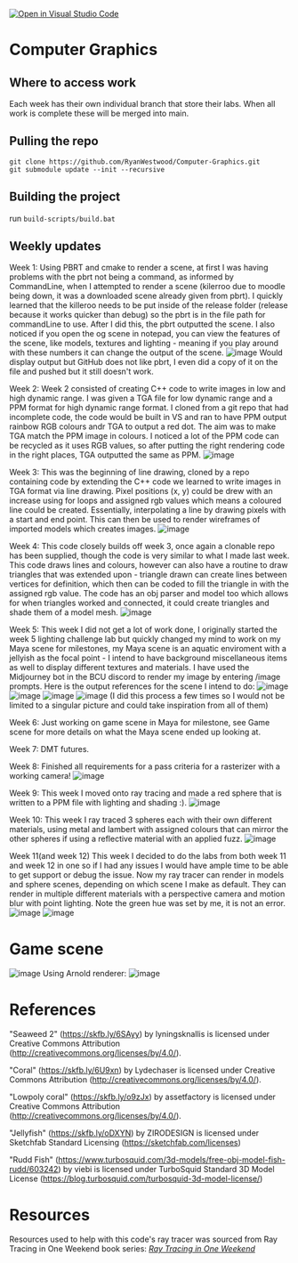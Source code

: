 [![Open in Visual Studio Code](https://classroom.github.com/assets/open-in-vscode-c66648af7eb3fe8bc4f294546bfd86ef473780cde1dea487d3c4ff354943c9ae.svg)](https://classroom.github.com/online_ide?assignment_repo_id=9876457&assignment_repo_type=AssignmentRepo)
# Computer Graphics

## Where to access work
Each week has their own individual branch that store their labs. When all work is complete these will be merged into main.

## Pulling the repo 
`git clone https://github.com/RyanWestwood/Computer-Graphics.git`  
`git submodule update --init --recursive`

## Building the project 
run `build-scripts/build.bat`

## Weekly updates
Week 1:
Using PBRT and cmake to render a scene, at first I was having problems with the pbrt not being a command, as informed by CommandLine, when I attempted to render a scene (kilerroo due to moodle being down, it was a downloaded scene already given from pbrt). I quickly learned that the killeroo needs to be put inside of the release folder (release because it works quicker than debug) so the pbrt is in the file path for commandLine to use. After I did this, the pbrt outputted the scene. I also noticed if you open the og scene in notepad, you can view the features of the scene, like models, textures and lighting - meaning if you play around with these numbers it can change the output of the scene.
![image](https://user-images.githubusercontent.com/113985493/221229259-a31e304f-0317-4f8c-9ebe-2566c7c67d65.png)
Would display output but GitHub does not like pbrt, I even did a copy of it on the file and pushed but it still doesn't work. 


Week 2:
Week 2 consisted of creating C++ code to write images in low and high dynamic range. I was given a TGA file for low dynamic range and a PPM format for high dynamic range format. I cloned from a git repo that had incomplete code, the code would be built in VS and ran to have PPM output rainbow RGB colours andr TGA to output a red dot. The aim was to make TGA match the PPM image in colours. I noticed a lot of the PPM code can be recycled as it uses RGB values, so after putting the right rendering code in the right places, TGA outputted the same as PPM.
![image](https://user-images.githubusercontent.com/113985493/221229411-4eb4375d-4560-41f5-9f2b-5d8b7a9c0c7b.png)


Week 3:
This was the beginning of line drawing, cloned by a repo containing code by extending the C++ code we learned to write images in TGA format via line drawing. Pixel positions (x, y) could be drew with an increase using for loops and assigned rgb values which means a coloured line could be created. Essentially, interpolating a line by drawing pixels with a start and end point. This can then be used to render wireframes of imported models which creates images.
![image](https://user-images.githubusercontent.com/113985493/221229609-07a2f2d7-b203-4cbc-a196-a1ed1440a1fb.png)


Week 4:
This code closely builds off week 3, once again a clonable repo has been supplied, though the code is very similar to what I made last week. This code draws lines and colours, however can also have a routine to draw triangles that was extended upon - triangle drawn can create lines between vertices for definition, which then can be coded to fill the triangle in with the assigned rgb value. The code has an obj parser and model too which allows for when triangles worked and connected, it could create triangles and shade them of a model mesh.
![image](https://user-images.githubusercontent.com/113985493/221230126-865c30f1-6892-46ab-a8ab-6006311bbc61.png)


Week 5:
This week I did not get a lot of work done, I originally started the week 5 lighting challenge lab but quickly changed my mind to work on my Maya scene for milestones, my Maya scene is an aquatic enviroment with a jellyish as the focal point - I intend to have background miscellaneous items as well to display different textures and materials. I have used the Midjourney bot in the BCU discord to render my image by entering /image prompts. Here is the output references for the scene I intend to do:
![image](https://user-images.githubusercontent.com/113985493/221227312-e2186b6b-285e-4090-b9dc-815284aeec62.png)
![image](https://user-images.githubusercontent.com/113985493/221227336-93426876-79bb-415d-b148-25900a51d142.png)
![image](https://user-images.githubusercontent.com/113985493/221227378-bbd2ab3a-64b9-45c9-99ac-b8d4990b0dbe.png)
![image](https://user-images.githubusercontent.com/113985493/221227413-0947f97b-8f67-4fd1-9f2c-89d9212d4e73.png)
(I did this process a few times so I would not be limited to a singular picture and could take inspiration from all of them)

Week 6:
Just working on game scene in Maya for milestone, see Game scene for more details on what the Maya scene ended up looking at.

Week 7: 
DMT futures.

Week 8:
Finished all requirements for a pass criteria for a rasterizer with a working camera!
![image](https://user-images.githubusercontent.com/113985493/226122177-4bb2472c-2d32-454c-93f9-928740478808.png)

Week 9:
This week I moved onto ray tracing and made a red sphere that is written to a PPM file with lighting and shading :).
![image](https://user-images.githubusercontent.com/113985493/228382009-164fc7e8-023f-48a5-817a-14c981e09374.png)


Week 10:
This week I ray traced 3 spheres each with their own different materials, using metal and lambert with assigned colours that can mirror the other spheres if using a reflective material with an applied fuzz.
![image](https://user-images.githubusercontent.com/113985493/228380610-3d1f6ba0-3348-4ad8-9f31-9b474e294189.png)

Week 11(and week 12)
This week I decided to do the labs from both week 11 and week 12 in one so if I had any issues I would have ample time to be able to get support or debug the issue. Now my ray tracer can render in models and sphere scenes, depending on which scene I make as default. They can render in multiple different materials with a perspective camera and motion blur with point lighting. Note the green hue was set by me, it is not an error.
![image](https://user-images.githubusercontent.com/113985493/233843517-03709948-dc51-4f56-af94-e46d6e9af500.png)
![image](https://user-images.githubusercontent.com/113985493/233844335-07647051-3c3d-4a0d-a0f5-7e6e669d086e.png)


# Game scene
![image](https://user-images.githubusercontent.com/113985493/221852767-3fef8ce7-bc80-4235-a271-a58bcf7aa7de.png)
Using Arnold renderer: 
![image](https://user-images.githubusercontent.com/113985493/221861362-012b863d-1933-4538-836e-14e436bd552a.png)



# References
"Seaweed 2" (https://skfb.ly/6SAyy) by lyningsknallis is licensed under Creative Commons Attribution (http://creativecommons.org/licenses/by/4.0/).

"Coral" (https://skfb.ly/6U9xn) by Lydechaser is licensed under Creative Commons Attribution (http://creativecommons.org/licenses/by/4.0/).

"Lowpoly coral" (https://skfb.ly/o9zJx) by assetfactory is licensed under Creative Commons Attribution (http://creativecommons.org/licenses/by/4.0/).

"Jellyfish" (https://skfb.ly/oDXYN) by ZIRODESIGN is licensed under Sketchfab Standard Licensing (https://sketchfab.com/licenses)

"Rudd Fish" (https://www.turbosquid.com/3d-models/free-obj-model-fish-rudd/603242) by viebi is licensed under TurboSquid Standard 3D Model License (https://blog.turbosquid.com/turbosquid-3d-model-license/)

# Resources
Resources used to help with this code's ray tracer was sourced from Ray Tracing in One Weekend book series: [_Ray Tracing in One Weekend_](https://raytracing.github.io/books/RayTracingInOneWeekend.html)
